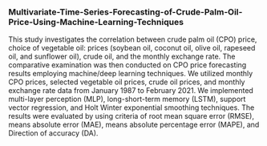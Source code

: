 ### Multivariate-Time-Series-Forecasting-of-Crude-Palm-Oil-Price-Using-Machine-Learning-Techniques
This study investigates the correlation between crude palm oil (CPO) price, choice of vegetable oil: prices (soybean oil, coconut oil, olive oil, rapeseed oil, and sunflower oil), crude oil, and the monthly exchange rate. The comparative examination was then conducted on CPO price forecasting results employing machine/deep learning techniques. We utilized monthly CPO prices, selected vegetable oil prices, crude oil prices, and monthly exchange rate data from January 1987 to February 2021. We implemented multi-layer perception (MLP), long-short-term memory (LSTM), support vector regression, and Holt Winter exponential smoothing techniques. The results were evaluated by using criteria of root mean square error (RMSE), means absolute error (MAE), means absolute percentage error (MAPE), and Direction of accuracy (DA). 

